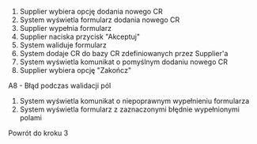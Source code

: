 1. Supplier wybiera opcję dodania nowego CR
2. System wyświetla formularz dodania nowego CR
3. Supplier wypełnia formularz 
4. Supplier naciska przycisk "Akceptuj"
5. System waliduje formularz
6. System dodaje CR do bazy CR zdefiniowanych przez Supplier'a
7. System wyświetla komunikat o pomyślnym dodaniu nowego CR
8. Supplier wybiera opcję "Zakończ"

A8 - Błąd podczas walidacji pól
<ol>
  <li>System wyświetla komunikat o niepoprawnym wypełnieniu formularza</li>
  <li>System wyświetla formularz z zaznaczonymi błędnie wypełnionymi polami</li>
</ol>
Powrót do kroku 3
